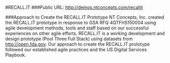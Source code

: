 #RECALL.IT 
###Public URL: http://demos.ntconcepts.com/recallit

###Approach to Create the RECALL.IT Prototype
NT Concepts, Inc. created the RECALL.IT prototype in response to GSA RFQ 4QTFHS150004 using agile development methods, tools and staff based on our successful experiences on other agile efforts. 
RECALL.IT is a working development and design prototype (Pool Three Full Stack) using datasets from http://open.fda.gov. Our approach to create the RECALL.IT prototype followed our established agile practices and the US Digital Services Playbook.
